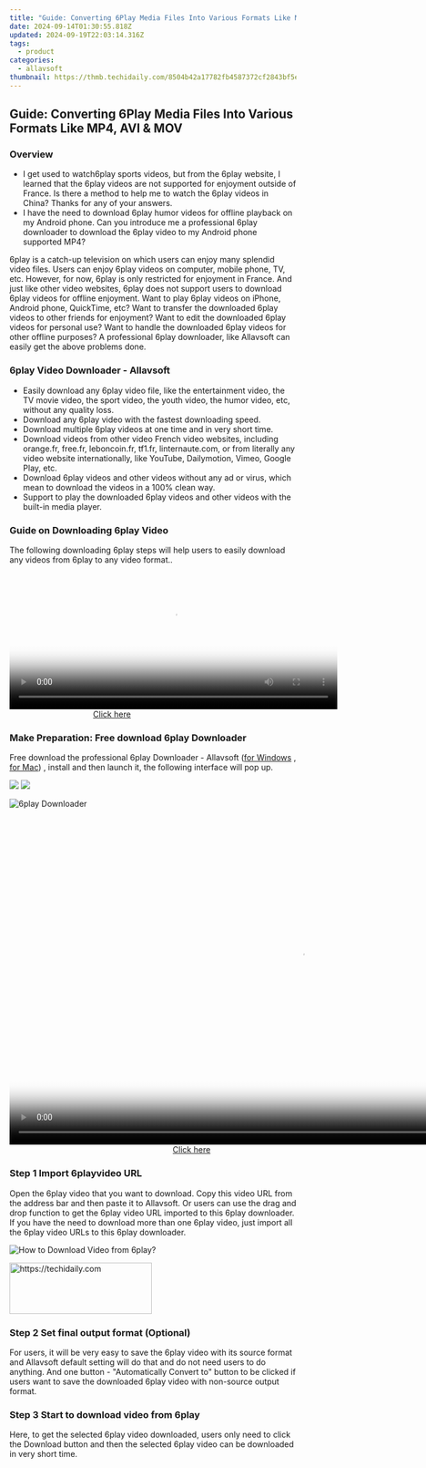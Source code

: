 ```yaml
---
title: "Guide: Converting 6Play Media Files Into Various Formats Like MP4, AVI & MOV"
date: 2024-09-14T01:30:55.818Z
updated: 2024-09-19T22:03:14.316Z
tags:
  - product
categories:
  - allavsoft
thumbnail: https://thmb.techidaily.com/8504b42a17782fb4587372cf2843bf5e6800b5714b57f9dcc9e3ed9d00739ee5.jpg
---
```


## Guide: Converting 6Play Media Files Into Various Formats Like MP4, AVI & MOV

### Overview

* I get used to watch6play sports videos, but from the 6play website, I learned that the 6play videos are not supported for enjoyment outside of France. Is there a method to help me to watch the 6play videos in China? Thanks for any of your answers.
* I have the need to download 6play humor videos for offline playback on my Android phone. Can you introduce me a professional 6play downloader to download the 6play video to my Android phone supported MP4?

6play is a catch-up television on which users can enjoy many splendid video files. Users can enjoy 6play videos on computer, mobile phone, TV, etc. However, for now, 6play is only restricted for enjoyment in France. And just like other video websites, 6play does not support users to download 6play videos for offline enjoyment. Want to play 6play videos on iPhone, Android phone, QuickTime, etc? Want to transfer the downloaded 6play videos to other friends for enjoyment? Want to edit the downloaded 6play videos for personal use? Want to handle the downloaded 6play videos for other offline purposes? A professional 6play downloader, like Allavsoft can easily get the above problems done.

### 6play Video Downloader - Allavsoft

* Easily download any 6play video file, like the entertainment video, the TV movie video, the sport video, the youth video, the humor video, etc, without any quality loss.
* Download any 6play video with the fastest downloading speed.
* Download multiple 6play videos at one time and in very short time.
* Download videos from other video French video websites, including orange.fr, free.fr, leboncoin.fr, tf1.fr, linternaute.com, or from literally any video website internationally, like YouTube, Dailymotion, Vimeo, Google Play, etc.
* Download 6play videos and other videos without any ad or virus, which mean to download the videos in a 100% clean way.
* Support to play the downloaded 6play videos and other videos with the built-in media player.

### Guide on Downloading 6play Video

The following downloading 6play steps will help users to easily download any videos from 6play to any video format..

<!-- affiliate ads begin -->
<span id="1982570">
					<video width="576" height="240" style="cursor:pointer"
           poster="//a.impactradius-go.com/display-clicktoplayimage/1982570.png"
           onclick="if(!this.playClicked){this.play();this.setAttribute('controls',true);this.playClicked=true;}">
	   <source src="//a.impactradius-go.com/display-ad/22993-1982570">
	   <img src="//a.impactradius-go.com/display-clicktoplayimage/1982570.png" style="border: none; height: 100%; width: 100%; object-fit: contain">
	</video>
	<div style="width:360px;text-align:center"><a href="javascript:window.open(decodeURIComponent('https%3A%2F%2Fhomestyler.sjv.io%2Fc%2F5597632%2F1982570%2F22993'), '_blank');void(0);">Click here</a></div>
</span>
<img height="0" width="0" src="https://imp.pxf.io/i/5597632/1982570/22993" style="position:absolute;visibility:hidden;" border="0" />
<!-- affiliate ads end -->

### Make Preparation: Free download 6play Downloader

Free download the professional 6play Downloader - Allavsoft ([for Windows](https://tools.techidaily.com/allavsoft/products/) , [for Mac](https://tools.techidaily.com/allavsoft/products/)) , install and then launch it, the following interface will pop up.

[![](https://www.allavsoft.com/how-to/../images/how-to/free-download-win.jpg)](https://tools.techidaily.com/allavsoft/products/) [![](https://www.allavsoft.com/how-to/../images/how-to/free-download-mac.jpg)](https://tools.techidaily.com/allavsoft/products/)

![6play Downloader](https://www.allavsoft.com/how-to/../images/allavsoft/screen-shot-600.jpg)

<!-- affiliate ads begin -->
<span id="1492813">
					<video width="1024" height="576" style="cursor:pointer"
           poster="//a.impactradius-go.com/display-clicktoplayimage/1492813.png"
           onclick="if(!this.playClicked){this.play();this.setAttribute('controls',true);this.playClicked=true;}">
	   <source src="//a.impactradius-go.com/display-ad/14559-1492813">
	   <img src="//a.impactradius-go.com/display-clicktoplayimage/1492813.png" style="border: none; height: 100%; width: 100%; object-fit: contain">
	</video>
	<div style="width:640px;text-align:center"><a href="javascript:window.open(decodeURIComponent('https%3A%2F%2Fpropmoneyinc.pxf.io%2Fc%2F5597632%2F1492813%2F14559'), '_blank');void(0);">Click here</a></div>
</span>
<img height="0" width="0" src="https://imp.pxf.io/i/5597632/1492813/14559" style="position:absolute;visibility:hidden;" border="0" />
<!-- affiliate ads end -->

### Step 1 Import 6playvideo URL

Open the 6play video that you want to download. Copy this video URL from the address bar and then paste it to Allavsoft. Or users can use the drag and drop function to get the 6play video URL imported to this 6play downloader. If you have the need to download more than one 6play video, just import all the 6play video URLs to this 6play downloader.

![How to Download Video from 6play?](https://www.allavsoft.com/how-to/../images/how-to/download-rtmp-video/download-rtmp-video.jpg)

<!-- affiliate ads begin -->
<a href="https://bluettius.sjv.io/c/5597632/2139120/17108" target="_top" id="2139120">
  <img src="//a.impactradius-go.com/display-ad/17108-2139120" border="0" alt="https://techidaily.com" width="250" height="90"/>
</a>
<img height="0" width="0" src="https://bluettius.sjv.io/i/5597632/2139120/17108" style="position:absolute;visibility:hidden;" border="0" />
<!-- affiliate ads end -->

### Step 2 Set final output format (Optional)

For users, it will be very easy to save the 6play video with its source format and Allavsoft default setting will do that and do not need users to do anything. And one button - "Automatically Convert to" button to be clicked if users want to save the downloaded 6play video with non-source output format.

### Step 3 Start to download video from 6play

Here, to get the selected 6play video downloaded, users only need to click the Download button and then the selected 6play video can be downloaded in very short time.

<ins class="adsbygoogle"
     style="display:block"
     data-ad-format="autorelaxed"
     data-ad-client="ca-pub-7571918770474297"
     data-ad-slot="1223367746"></ins>

<ins class="adsbygoogle"
     style="display:block"
     data-ad-client="ca-pub-7571918770474297"
     data-ad-slot="8358498916"
     data-ad-format="auto"
     data-full-width-responsive="true"></ins>
